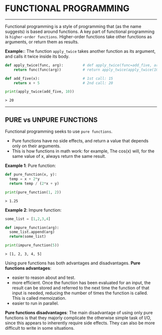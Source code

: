# FUNCTIONAL PROGRAMMING


---


Functional programming is a style of programming that (as the name suggests) is based around functions.
A key part of functional programming is `higher-order functions`. Higher-order functions take other functions as arguments, or return them as results.

**Example:**: The function `apply_twice` takes another function as its argument, and calls it twice inside its body.

```python
def apply_twice(func, arg):         # def apply_twice(func=add_five, arg=10)
    return func(func(arg))          # return apply_twice(apply_twice(10)) >> return apply_twice(15) >> return 20

def add_five(x):                    # 1st call: 15
    return x + 5                    # 2nd call: 20

print(apply_twice(add_five, 10))
```
```
> 20
```


---


## PURE vs UNPURE FUNCTIONS

Functional programming seeks to use `pure functions`.
- Pure functions have no side effects, and return a value that depends only on their arguments.
- This is how functions in math work: for example, The cos(x) will, for the same value of x, always return the same result.

**Example 1**: Pure function:

```python
def pure_function(x, y):
  temp = x + 2*y
  return temp / (2*x + y)

print(pure_function(1, 2))
```
```
> 1.25
```


**Example 2**: Impure function:

```python
some_list = [1,2,3,4]

def impure_function(arg):
  some_list.append(arg)
  return(some_list)

print(impure_function(5))
```
```
> [1, 2, 3, 4, 5]
```

Using pure functions has both advantages and disadvantages.
**Pure functions advantages**:
- easier to reason about and test.
- more efficient. Once the function has been evaluated for an input, the result can be stored and referred to the next time the function of that input is needed, reducing the number of times the function is called. This is called memoization.
- easier to run in parallel.

**Pure functions disadvantages**:
The main disadvantage of using only pure functions is that they majorly complicate the otherwise simple task of I/O, since this appears to inherently require side effects.
They can also be more difficult to write in some situations.
